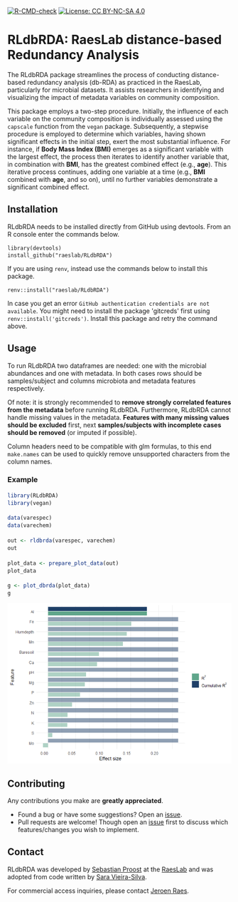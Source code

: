 <!-- badges: start -->
[![R-CMD-check](https://github.com/raeslab/RLdbRDA/actions/workflows/R-CMD-check.yaml/badge.svg)](https://github.com/raeslab/RLdbRDA/actions/workflows/R-CMD-check.yaml) [![License: CC BY-NC-SA 4.0](https://img.shields.io/badge/License-CC%20BY--NC--SA%204.0-lightgrey.svg)](https://creativecommons.org/licenses/by-nc-sa/4.0/)
<!-- badges: end -->

# RLdbRDA: RaesLab distance-based Redundancy Analysis

The RLdbRDA package streamlines the process of conducting distance-based redundancy analysis (db-RDA) as practiced in the RaesLab, particularly for microbial datasets. It assists researchers in identifying and visualizing the impact of metadata variables on community composition.

This package employs a two-step procedure. Initially, the influence of each variable on the community composition is individually assessed using the `capscale` function from the `vegan` package. Subsequently, a stepwise procedure is employed to determine which variables, having shown significant effects in the initial step, exert the most substantial influence. For instance, if **Body Mass Index (BMI)** emerges as a significant variable with the largest effect, the process then iterates to identify another variable that, in combination with **BMI**, has the greatest combined effect (e.g., **age**). This iterative process continues, adding one variable at a time (e.g., **BMI** combined with **age**, and so on), until no further variables demonstrate a significant combined effect.


## Installation


RLdbRDA needs to be installed directly from GitHub using devtools. From an R console enter the commands below.


```commandline
library(devtools)
install_github("raeslab/RLdbRDA")
```

If you are using ```renv```, instead use the commands below to install this package.

```commandline
renv::install("raeslab/RLdbRDA")
```
In case you get an error `GitHub authentication credentials are not available`. You might need to install the package 'gitcreds' first using ```renv::install('gitcreds')```. Install this package and retry the command above.

## Usage

To run RLdbRDA two dataframes are needed: one with the microbial abundances and one with metadata. In both cases rows should be samples/subject and columns microbiota and metadata features respectively. 

Of note: it is strongly recommended to **remove strongly correlated features from the metadata** before running RLdbRDA. Furthermore, RLdbRDA cannot handle missing values in the metadata. **Features with many missing values should be excluded** first, next **samples/subjects with incomplete cases should be removed** (or imputed if possible).

Column headers need to be compatible with glm formulas, to this end `make.names` can be used to quickly remove unsupported characters from the column names.


### Example

```R
library(RLdbRDA)
library(vegan)

data(varespec)
data(varechem)

out <- rldbrda(varespec, varechem)
out

plot_data <- prepare_plot_data(out)
plot_data

g <- plot_dbrda(plot_data)
g
```

![bar plot showing the single and cumulative effect of various features on the varespec dataset included in vegan](./docs/img/rldbrda_example_output.png)

## Contributing

Any contributions you make are **greatly appreciated**.

  * Found a bug or have some suggestions? Open an [issue](https://github.com/raeslab/RLdbRDA/issues).
  * Pull requests are welcome! Though open an [issue](https://github.com/raeslab/RLdbRDA/issues) first to discuss which features/changes you wish to implement.

## Contact

RLdbRDA was developed by [Sebastian Proost](https://sebastian.proost.science/) at the [RaesLab](https://raeslab.sites.vib.be/en) and was adopted from code written by [Sara Vieira-Silva](https://saravsilva.github.io/).

For commercial access inquiries, please contact [Jeroen Raes](mailto:jeroen.raes@kuleuven.vib.be).

